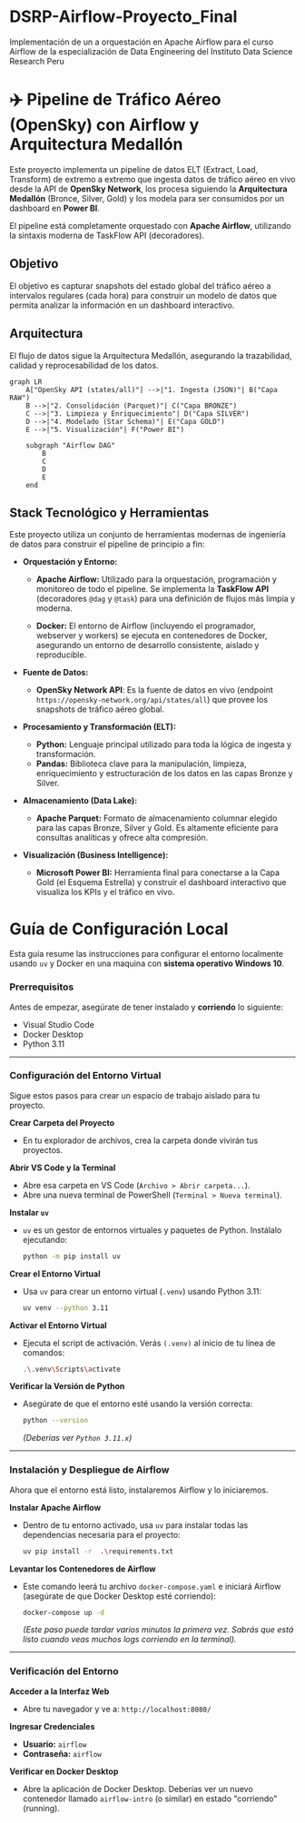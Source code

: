 # DSRP-Airflow-Proyecto_Final
Implementación de un a orquestación en Apache Airflow para el curso Airflow de la especialización de Data Engineering del Instituto Data Science Research Peru

# ✈️ Pipeline de Tráfico Aéreo (OpenSky) con Airflow y Arquitectura Medallón

Este proyecto implementa un pipeline de datos ELT (Extract, Load, Transform) de extremo a extremo que ingesta datos de tráfico aéreo en vivo desde la API de **OpenSky Network**, los procesa siguiendo la **Arquitectura Medallón** (Bronce, Silver, Gold) y los modela para ser consumidos por un dashboard en **Power BI**.

El pipeline está completamente orquestado con **Apache Airflow**, utilizando la sintaxis moderna de TaskFlow API (decoradores).

##  Objetivo

El objetivo es capturar snapshots del estado global del tráfico aéreo a intervalos regulares (cada hora) para construir un modelo de datos que permita analizar la información en un dashboard interactivo.

##  Arquitectura

El flujo de datos sigue la Arquitectura Medallón, asegurando la trazabilidad, calidad y reprocesabilidad de los datos.

```mermaid
graph LR
    A["OpenSky API (states/all)"] -->|"1. Ingesta (JSON)"| B("Capa RAW")
    B -->|"2. Consolidación (Parquet)"| C("Capa BRONZE")
    C -->|"3. Limpieza y Enriquecimiento"| D("Capa SILVER")
    D -->|"4. Modelado (Star Schema)"| E("Capa GOLD")
    E -->|"5. Visualización"| F("Power BI")

    subgraph "Airflow DAG" 
        B
        C
        D
        E
    end
```
##  Stack Tecnológico y Herramientas

Este proyecto utiliza un conjunto de herramientas modernas de ingeniería de datos para construir el pipeline de principio a fin:

* **Orquestación y Entorno:**
    * **Apache Airflow:** Utilizado para la orquestación, programación y monitoreo de todo el pipeline. Se implementa la **TaskFlow API** (decoradores `@dag` y `@task`) para una definición de flujos más limpia y moderna.

    * **Docker:** El entorno de Airflow (incluyendo el programador, webserver y workers) se ejecuta en contenedores de Docker, asegurando un entorno de desarrollo consistente, aislado y reproducible.

* **Fuente de Datos:**
    * **OpenSky Network API**: Es la fuente de datos en vivo (endpoint `https://opensky-network.org/api/states/all`) que provee los snapshots de tráfico aéreo global.

* **Procesamiento y Transformación (ELT):**
    * **Python:** Lenguaje principal utilizado para toda la lógica de ingesta y transformación.
    * **Pandas:** Biblioteca clave para la manipulación, limpieza, enriquecimiento y estructuración de los datos en las capas Bronze y Silver.

* **Almacenamiento (Data Lake):**
    * **Apache Parquet:** Formato de almacenamiento columnar elegido para las capas Bronze, Silver y Gold. Es altamente eficiente para consultas analíticas y ofrece alta compresión.

* **Visualización (Business Intelligence):**
    * **Microsoft Power BI:** Herramienta final para conectarse a la Capa Gold (el Esquema Estrella) y construir el dashboard interactivo que visualiza los KPIs y el tráfico en vivo.

#  Guía de Configuración Local 

Esta guía resume las instrucciones para configurar el entorno localmente usando `uv` y Docker en una maquina con **sistema operativo Windows 10**.

### Prerrequisitos

Antes de empezar, asegúrate de tener instalado y **corriendo** lo siguiente:
* Visual Studio Code
* Docker Desktop 
* Python 3.11 

---

### Configuración del Entorno Virtual

Sigue estos pasos para crear un espacio de trabajo aislado para tu proyecto.

**Crear Carpeta del Proyecto**
* En tu explorador de archivos, crea la carpeta donde vivirán tus proyectos.

**Abrir VS Code y la Terminal**
* Abre esa carpeta en VS Code (`Archivo > Abrir carpeta...`).
* Abre una nueva terminal de PowerShell (`Terminal > Nueva terminal`).

**Instalar `uv`**
* `uv` es un gestor de entornos virtuales y paquetes de Python. Instálalo ejecutando:
    ```bash
    python -m pip install uv
    ```

**Crear el Entorno Virtual**
* Usa `uv` para crear un entorno virtual (`.venv`) usando Python 3.11:
    ```bash
    uv venv --python 3.11
    ```

**Activar el Entorno Virtual**
* Ejecuta el script de activación. Verás `(.venv)` al inicio de tu línea de comandos:
    ```bash
    .\.venv\Scripts\activate
    ```

**Verificar la Versión de Python**
* Asegúrate de que el entorno esté usando la versión correcta:
    ```bash
    python --version
    ```
    *(Deberías ver `Python 3.11.x`)*

---

### Instalación y Despliegue de Airflow

Ahora que el entorno está listo, instalaremos Airflow y lo iniciaremos.

**Instalar Apache Airflow**
* Dentro de tu entorno activado, usa `uv` para instalar todas las dependencias necesaria para el proyecto:
    ```bash
    uv pip install -r  .\requirements.txt
    ```

**Levantar los Contenedores de Airflow**
* Este comando leerá tu archivo `docker-compose.yaml` e iniciará Airflow (asegúrate de que Docker Desktop esté corriendo):
    ```bash
    docker-compose up -d
    ```
    *(Este paso puede tardar varios minutos la primera vez. Sabrás que está listo cuando veas muchos logs corriendo en la terminal).*

---

### Verificación del Entorno

**Acceder a la Interfaz Web**
* Abre tu navegador y ve a:
    `http://localhost:8080/`

**Ingresar Credenciales**
* **Usuario:** `airflow`
* **Contraseña:** `airflow`

**Verificar en Docker Desktop**
* Abre la aplicación de Docker Desktop. Deberías ver un nuevo contenedor llamado `airflow-intro` (o similar) en estado "corriendo" (running).

